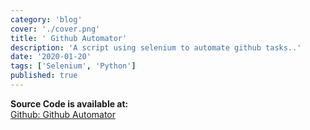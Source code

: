 ```yaml
---
category: 'blog'
cover: './cover.png'
title: ' Github Automator'
description: 'A script using selenium to automate github tasks..'
date: '2020-01-20'
tags: ['Selenium', 'Python']
published: true
---
```


**Source Code is available at:**<br>
[Github: Github Automator](https://github.com/Pusendra/Github-automator)

